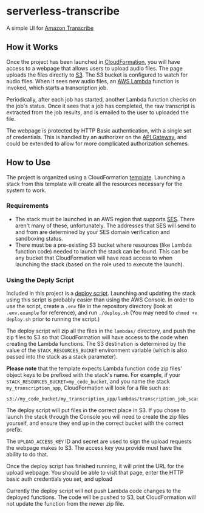 # serverless-transcribe

A simple UI for [Amazon Transcribe](https://aws.amazon.com/transcribe/)

## How it Works

Once the project has been launched in [CloudFormation](https://aws.amazon.com/cloudformation/), you will have access to a webpage that allows users to upload audio files. The page uploads the files directly to [S3](https://aws.amazon.com/s3/). The S3 bucket is configured to watch for audio files. When it sees new audio files, an [AWS Lambda](https://aws.amazon.com/lambda/) function is invoked, which starts a transcription job.

Periodically, after each job has started, another Lambda function checks on the job's status. Once it sees that a job has completed, the raw transcript is extracted from the job results, and is emailed to the user to uploaded the file.

The webpage is protected by HTTP Basic authentication, with a single set of credentials. This is handled by an authorizer on the [API Gateway](https://aws.amazon.com/api-gateway/), and could be extended to allow for more complicated authorization schemes.

## How to Use

The project is organized using a CloudFormation [template](https://github.com/farski/serverless-transcribe/blob/master/serverless-transcribe.yml). Launching a stack from this template will create all the resources necessary for the system to work.

### Requirements

- The stack must be launched in an AWS region that supports [SES](https://aws.amazon.com/ses/). There aren't many of these, unfortunately. The addresses that SES will send to and from are determined by your SES domain verification and sandboxing status.
- There must be a pre-existing S3 bucket where resources (like Lambda function code) needed to launch the stack can be found. This can be any bucket that CloudFormation will have read access to when launching the stack (based on the role used to execute the launch).

### Using the Deply Script

Included in this project is a [deploy script](https://github.com/farski/serverless-transcribe/blob/master/deploy.sh). Launching and updating the stack using this script is probably easier than using the AWS Console. In order to use the script, create a `.env` file in the repository directory (look at `.env.example` for reference), and run `./deploy.sh` (You may need to `chmod +x deploy.sh` prior to running the script.)

The deploy script will zip all the files in the `lambdas/` directory, and push the zip files to S3 so that CloudFormation will have access to the code when creating the Lambda functions. The S3 destination is determined by the value of the `STACK_RESOURCES_BUCKET` environment variable (which is also passed into the stack as a stack parameter).

**Please note** that the template expects Lambda function code zip files' object keys to be prefixed with the stack's name. For example, if your `STACK_RESOURCES_BUCKET=my_code_bucket`, and you name the stack `my_transcription_app`, CloudFormation will look for a file such as:

```
s3://my_code_bucket/my_transcription_app/lambdas/transcription_job_scan.zip
```

The deploy script will put files in the correct place in S3. If you chose to launch the stack through the Console you will need to create the zip files yourself, and ensure they end up in the correct bucket with the correct prefix.

The `UPLOAD_ACCESS_KEY` ID and secret are used to sign the upload requests the webpage makes to S3. The access key you provide must have the ability to do that.

Once the deploy script has finished running, it will print the URL for the upload webpage. You should be able to visit that page, enter the HTTP basic auth credentials you set, and upload

Currently the deploy script will not push Lambda code changes to the deployed functions. The code will be pushed to S3, but CloudFormation will not update the function from the newer zip file.
